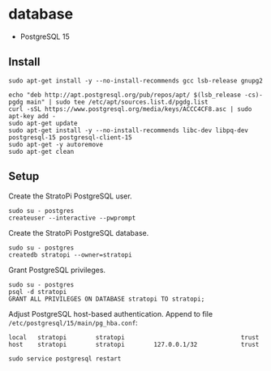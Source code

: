 # database

- PostgreSQL 15

## Install

```shell
sudo apt-get install -y --no-install-recommends gcc lsb-release gnupg2
```

```shel
echo "deb http://apt.postgresql.org/pub/repos/apt/ $(lsb_release -cs)-pgdg main" | sudo tee /etc/apt/sources.list.d/pgdg.list
curl -sSL https://www.postgresql.org/media/keys/ACCC4CF8.asc | sudo apt-key add -
sudo apt-get update
sudo apt-get install -y --no-install-recommends libc-dev libpq-dev postgresql-15 postgresql-client-15
sudo apt-get -y autoremove
sudo apt-get clean
```

## Setup

Create the StratoPi PostgreSQL user.

```shell
sudo su - postgres
createuser --interactive --pwprompt
```

Create the StratoPi PostgreSQL database.

```shell
sudo su - postgres
createdb stratopi --owner=stratopi
```

Grant PostgreSQL privileges.

```shell
sudo su - postgres
psql -d stratopi
GRANT ALL PRIVILEGES ON DATABASE stratopi TO stratopi;
```

Adjust PostgreSQL host-based authentication. Append to file `/etc/postgresql/15/main/pg_hba.conf`:

```
local   stratopi        stratopi                                trust
host    stratopi        stratopi        127.0.0.1/32            trust
```

```shell
sudo service postgresql restart
```
